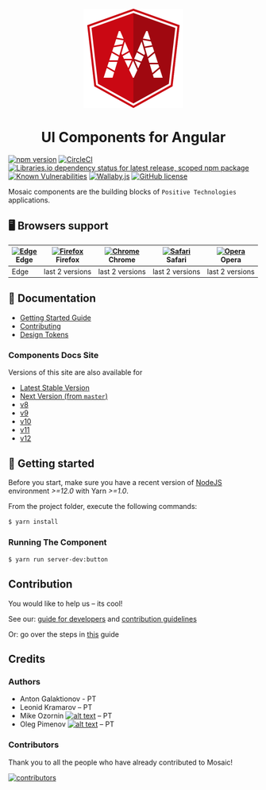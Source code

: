 <div align="center">
	<p>
		<img alt="Mosaic Logo" src="docs/images/mosaic-logo-200px.svg?sanitize=true" width="200" />
	</p>
	<h1>UI Components for Angular</h1>
</div>

[![npm version](https://badge.fury.io/js/%40ptsecurity%2Fmosaic.svg)](https://badge.fury.io/js/%40ptsecurity%2Fmosaic)
[![CircleCI](https://circleci.com/gh/positive-js/mosaic/tree/master.svg?style=shield)](https://circleci.com/gh/positive-js/mosaic/tree/master)
[![Libraries.io dependency status for latest release, scoped npm package](https://img.shields.io/librariesio/release/npm/@ptsecurity/mosaic)](https://libraries.io/npm/@ptsecurity%2Fmosaic)
[![Known Vulnerabilities](https://snyk.io/test/github/positive-js/mosaic/badge.svg)](https://snyk.io/test/github/positive-js/mosaic)
[![Wallaby.js](https://img.shields.io/badge/wallaby.js-configured-green.svg)](https://wallabyjs.com)
[![GitHub license](https://img.shields.io/badge/license-MIT-blue.svg)](https://github.com/positive-js/mosaic/blob/master/LICENSE)


Mosaic components are the building blocks of `Positive Technologies` applications.

## 🖥 Browsers support

| [<img src="https://raw.githubusercontent.com/alrra/browser-logos/master/src/edge/edge_48x48.png" alt="Edge" width="24px" height="24px" />](http://godban.github.io/browsers-support-badges/) <br /> Edge | [<img src="https://raw.githubusercontent.com/alrra/browser-logos/master/src/firefox/firefox_48x48.png" alt="Firefox" width="24px" height="24px" />](http://godban.github.io/browsers-support-badges/) <br />Firefox | [<img src="https://raw.githubusercontent.com/alrra/browser-logos/master/src/chrome/chrome_48x48.png" alt="Chrome" width="24px" height="24px" />](http://godban.github.io/browsers-support-badges/) <br />Chrome | [<img src="https://raw.githubusercontent.com/alrra/browser-logos/master/src/safari/safari_48x48.png" alt="Safari" width="24px" height="24px" />](http://godban.github.io/browsers-support-badges/) <br />Safari | [<img src="https://raw.githubusercontent.com/alrra/browser-logos/master/src/opera/opera_48x48.png" alt="Opera" width="24px" height="24px" />](http://godban.github.io/browsers-support-badges/) <br />Opera |
| --------- | --------- | --------- | --------- | --------- |
|  Edge| last 2 versions| last 2 versions| last 2 versions| last 2 versions


## 📖 Documentation
* [Getting Started Guide][getting-started]
* [Contributing][contributing]
* [Design Tokens][design-tokens]

### Components Docs Site
Versions of this site are also available for
- [Latest Stable Version](https://mosaic.ptsecurity.com)
- [Next Version (from `master`)](https://next.mosaic.ptsecurity.com)
- [v8](https://v8.mosaic.ptsecurity.com)
- [v9](https://v9.mosaic.ptsecurity.com)
- [v10](https://v10.mosaic.ptsecurity.com/)
- [v11](https://v11.mosaic.ptsecurity.com/)
- [v12](https://v12.mosaic.ptsecurity.com/)

## 🚀 Getting started

Before you start, make sure you have a recent version of [NodeJS](http://nodejs.org/) environment *>=12.0* with Yarn *>=1.0*.

From the project folder, execute the following commands:

```bash
$ yarn install
```

### Running The Component
```bash
$ yarn run server-dev:button
```

## Contribution
You would like to help us – its cool!

See our:
[guide for developers](https://github.com/positive-js/mosaic/blob/master/DEVELOPMENT.md)
and
[contribution guidelines](https://github.com/positive-js/mosaic/blob/master/CONTRIBUTING.md)

Or: go over the steps in [this](https://github.com/firstcontributions/first-contributions) guide

## Credits

### Authors

- Anton Galaktionov - PT
- Leonid Kramarov – PT
- Mike Ozornin [![alt text][1.1]][1] – PT
- Oleg Pimenov [![alt text][1.1]][2] – PT


### Contributors

Thank you to all the people who have already contributed to Mosaic!

[![contributors](https://contributors-img.firebaseapp.com/image?repo=positive-js/mosaic)](https://github.com/positive-js/mosaic/graphs/contributors)


[getting-started]: docs/getting-started.md
[contributing]: docs/guides/00-contributing.md
[design-tokens]: docs/guides/08-design-tokens.md

<!-- icons with padding -->

[1.1]: http://i.imgur.com/tXSoThF.png (twitter icon with padding)
[2.1]: http://i.imgur.com/P3YfQoD.png (facebook icon with padding)
[3.1]: http://i.imgur.com/yCsTjba.png (google plus icon with padding)
[4.1]: http://i.imgur.com/YckIOms.png (tumblr icon with padding)
[5.1]: http://i.imgur.com/1AGmwO3.png (dribbble icon with padding)
[6.1]: http://i.imgur.com/0o48UoR.png (github icon with padding)

<!-- icons without padding -->

[1.2]: http://i.imgur.com/wWzX9uB.png (twitter icon without padding)
[2.2]: http://i.imgur.com/fep1WsG.png (facebook icon without padding)
[3.2]: http://i.imgur.com/VlgBKQ9.png (google plus icon without padding)
[4.2]: http://i.imgur.com/jDRp47c.png (tumblr icon without padding)
[5.2]: http://i.imgur.com/Vvy3Kru.png (dribbble icon without padding)
[6.2]: http://i.imgur.com/9I6NRUm.png (github icon without padding)

<!-- links to your social media accounts -->
<!-- update these accordingly -->

[1]: http://www.twitter.com/mikeozornin
[2]: http://www.twitter.com/pimenovoleg
